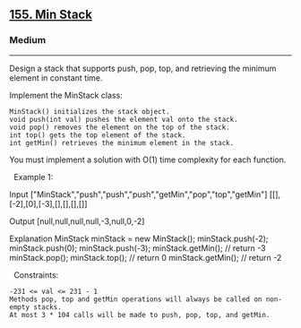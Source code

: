 <h2><a href="https://leetcode.com/problems/min-stack/">155. Min Stack</a></h2><h3>Medium</h3><hr>Design a stack that supports push, pop, top, and retrieving the minimum element in constant time.

Implement the MinStack class:


	MinStack() initializes the stack object.
	void push(int val) pushes the element val onto the stack.
	void pop() removes the element on the top of the stack.
	int top() gets the top element of the stack.
	int getMin() retrieves the minimum element in the stack.


You must implement a solution with O(1) time complexity for each function.

 
Example 1:

Input
["MinStack","push","push","push","getMin","pop","top","getMin"]
[[],[-2],[0],[-3],[],[],[],[]]

Output
[null,null,null,null,-3,null,0,-2]

Explanation
MinStack minStack = new MinStack();
minStack.push(-2);
minStack.push(0);
minStack.push(-3);
minStack.getMin(); // return -3
minStack.pop();
minStack.top();    // return 0
minStack.getMin(); // return -2


 
Constraints:


	-231 <= val <= 231 - 1
	Methods pop, top and getMin operations will always be called on non-empty stacks.
	At most 3 * 104 calls will be made to push, pop, top, and getMin.


